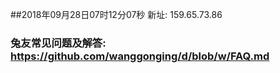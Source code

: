 ##2018年09月28日07时12分07秒 新址: 159.65.73.86
### 兔友常见问题及解答: https://github.com/wanggonging/d/blob/w/FAQ.md
